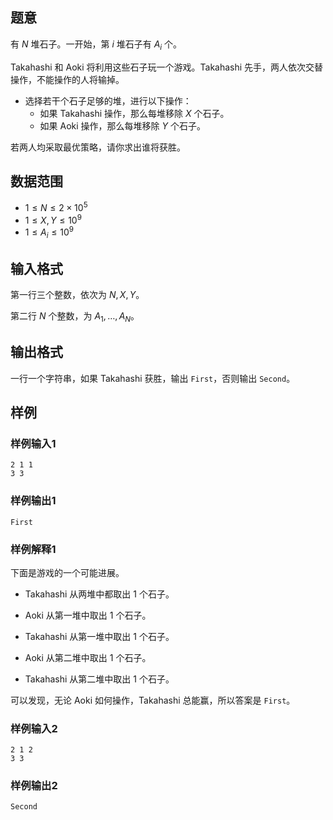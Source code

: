 ## 题意 

有 $N$ 堆石子。一开始，第 $i$ 堆石子有 $A_i$ 个。

Takahashi 和 Aoki 将利用这些石子玩一个游戏。Takahashi 先手，两人依次交替操作，不能操作的人将输掉。

- 选择若干个石子足够的堆，进行以下操作：
    - 如果 Takahashi 操作，那么每堆移除 $X$ 个石子。
    - 如果 Aoki 操作，那么每堆移除 $Y$ 个石子。

若两人均采取最优策略，请你求出谁将获胜。

## 数据范围

- $1\le N\le 2\times 10^5$
- $1\le X,Y\le 10^9$
- $1\le A_i\le 10^9$

## 输入格式

第一行三个整数，依次为 $N,X,Y$。

第二行 $N$ 个整数，为 $A_1,\dots,A_N$。

## 输出格式

一行一个字符串，如果 Takahashi 获胜，输出 `First`，否则输出 `Second`。

## 样例

### 样例输入1

```
2 1 1
3 3
```

### 样例输出1

```
First
```

### 样例解释1
下面是游戏的一个可能进展。

- Takahashi 从两堆中都取出 $1$ 个石子。

- Aoki 从第一堆中取出 $1$ 个石子。

- Takahashi 从第一堆中取出 $1$ 个石子。

- Aoki 从第二堆中取出 $1$ 个石子。

- Takahashi 从第二堆中取出 $1$ 个石子。

可以发现，无论 Aoki 如何操作，Takahashi 总能赢，所以答案是 `First`。

### 样例输入2
```
2 1 2
3 3
```

### 样例输出2
```
Second
```
